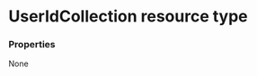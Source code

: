 # UserIdCollection resource type



### Properties
None

<!-- uuid: 26462411-9cf3-43ba-a6d5-e77c74a9c66a
2015-10-16 16:12:43 UTC -->
<!-- {
  "type": "#page.annotation",
  "description": "UserIdCollection resource",
  "keywords": "",
  "section": "documentation",
  "tocPath": ""
}-->
